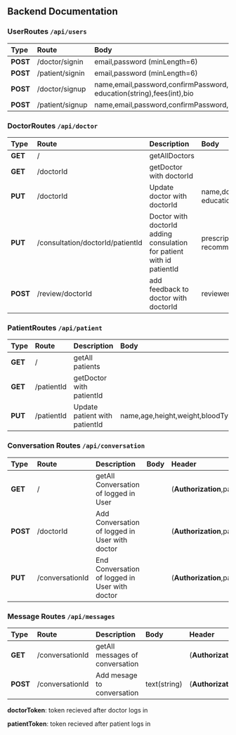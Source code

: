 ## Backend Documentation

### UserRoutes `/api/users`

| Type     | Route           | Body                                                                                               |
| :------- | :-------------- | :------------------------------------------------------------------------------------------------- |
| **POST** | /doctor/signin  | email,password (minLength=6)                                                                       |
| **POST** | /patient/signin | email,password (minLength=6)                                                                       |
| **POST** | /doctor/signup  | name,email,password,confirmPassword,domain,yearsOfExperience(int), education(string),fees(int),bio |
| **POST** | /patient/signup | name,email,password,confirmPassword,age,height,weight,bloodType,education,diseaseDescription       |

### DoctorRoutes `/api/doctor`

| Type     | Route                            | Description                                                           | Body                                                                | Header                          |
| :------- | :------------------------------- | :-------------------------------------------------------------------- | :------------------------------------------------------------------ | :------------------------------ |
| **GET**  | /                                | getAllDoctors                                                         |                                                                     |                                 |
| **GET**  | /doctorId                        | getDoctor with doctorId                                               |                                                                     |                                 |
| **PUT**  | /doctorId                        | Update doctor with doctorId                                           | name,domain,yearsOfExperience(int), education(string),fees(int),bio | (**Authorization**,doctorToken) |
| **PUT**  | /consultation/doctorId/patientId | Doctor with doctorId adding consulation for patient with id patientId | prescription,disease, recommendedTests                              | (**Authorization**,doctorToken) |
| **POST** | /review/doctorId                 | add feedback to doctor with doctorId                                  | reviewerId(patientId),feedback,rating                               |                                 |

### PatientRoutes `/api/patient`

| Type    | Route      | Description                   | Body                                                          | Header                           |
| :------ | :--------- | :---------------------------- | :------------------------------------------------------------ | :------------------------------- |
| **GET** | /          | getAll patients               |                                                               | (**Authorization**,patientToken) |
| **GET** | /patientId | getDoctor with patientId      |                                                               | (**Authorization**,patientToken) |
| **PUT** | /patientId | Update patient with patientId | name,age,height,weight,bloodType,education,diseaseDescription | (**Authorization**,patientToken) |

### Conversation Routes `/api/conversation`
| Type    | Route      | Description                                   | Body  | Header                           |
| :------ | :--------- | :-------------------------------------------- | :---- | :------------------------------- |
| **GET** | /          | getAll Conversation of logged in User         |       | (**Authorization**,patientToken) |
| **POST**| /doctorId  | Add Conversation of logged in User with doctor|       | (**Authorization**,patientToken) |
| **PUT** | /conversationId  | End Conversation of logged in User with doctor|       | (**Authorization**,patientToken) |


### Message Routes `/api/messages`
| Type     | Route           | Description                    | Body        | Header                           |
| :------- | :-------------- | :----------------------------- | :---------- | :------------------------------- |
| **GET**  | /conversationId | getAll messages of conversation|             |  (**Authorization**,patientToken)|
| **POST** | /conversationId | Add mesage to conversation     | text(string)|  (**Authorization**,patientToken)|

**doctorToken**: token recieved after doctor logs in

**patientToken**: token recieved after patient logs in
